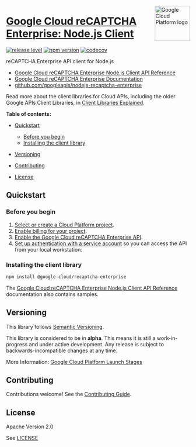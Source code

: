 [//]: # "This README.md file is auto-generated, all changes to this file will be lost."
[//]: # "To regenerate it, use `python -m synthtool`."
<img src="https://avatars2.githubusercontent.com/u/2810941?v=3&s=96" alt="Google Cloud Platform logo" title="Google Cloud Platform" align="right" height="96" width="96"/>

# [Google Cloud reCAPTCHA Enterprise: Node.js Client](https://github.com/googleapis/nodejs-recaptcha-enterprise)

[![release level](https://img.shields.io/badge/release%20level-alpha-orange.svg?style=flat)](https://cloud.google.com/terms/launch-stages)
[![npm version](https://img.shields.io/npm/v/@google-cloud/recaptcha-enterprise.svg)](https://www.npmjs.org/package/@google-cloud/recaptcha-enterprise)
[![codecov](https://img.shields.io/codecov/c/github/googleapis/nodejs-recaptcha-enterprise/master.svg?style=flat)](https://codecov.io/gh/googleapis/nodejs-recaptcha-enterprise)




reCAPTCHA Enterprise API client for Node.js


* [Google Cloud reCAPTCHA Enterprise Node.js Client API Reference][client-docs]
* [Google Cloud reCAPTCHA Enterprise Documentation][product-docs]
* [github.com/googleapis/nodejs-recaptcha-enterprise](https://github.com/googleapis/nodejs-recaptcha-enterprise)

Read more about the client libraries for Cloud APIs, including the older
Google APIs Client Libraries, in [Client Libraries Explained][explained].

[explained]: https://cloud.google.com/apis/docs/client-libraries-explained

**Table of contents:**


* [Quickstart](#quickstart)
  * [Before you begin](#before-you-begin)
  * [Installing the client library](#installing-the-client-library)


* [Versioning](#versioning)
* [Contributing](#contributing)
* [License](#license)

## Quickstart

### Before you begin

1.  [Select or create a Cloud Platform project][projects].
1.  [Enable billing for your project][billing].
1.  [Enable the Google Cloud reCAPTCHA Enterprise API][enable_api].
1.  [Set up authentication with a service account][auth] so you can access the
    API from your local workstation.

### Installing the client library

```bash
npm install @google-cloud/recaptcha-enterprise
```





The [Google Cloud reCAPTCHA Enterprise Node.js Client API Reference][client-docs] documentation
also contains samples.

## Versioning

This library follows [Semantic Versioning](http://semver.org/).




This library is considered to be in **alpha**. This means it is still a
work-in-progress and under active development. Any release is subject to
backwards-incompatible changes at any time.



More Information: [Google Cloud Platform Launch Stages][launch_stages]

[launch_stages]: https://cloud.google.com/terms/launch-stages

## Contributing

Contributions welcome! See the [Contributing Guide](https://github.com/googleapis/nodejs-recaptcha-enterprise/blob/master/CONTRIBUTING.md).

## License

Apache Version 2.0

See [LICENSE](https://github.com/googleapis/nodejs-recaptcha-enterprise/blob/master/LICENSE)

[client-docs]: https://cloud.google.com/nodejs/docs/reference/recaptcha-enterprise/latest/
[product-docs]: https://cloud.google.com/recaptcha-enterprise/docs/
[shell_img]: https://gstatic.com/cloudssh/images/open-btn.png
[projects]: https://console.cloud.google.com/project
[billing]: https://support.google.com/cloud/answer/6293499#enable-billing
[enable_api]: https://console.cloud.google.com/flows/enableapi?apiid=recaptchaenterprise.googleapis.com
[auth]: https://cloud.google.com/docs/authentication/getting-started